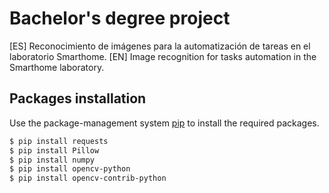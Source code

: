 # Bachelor's degree project

[ES] Reconocimiento de imágenes para la automatización de tareas en el laboratorio Smarthome.
[EN] Image recognition for tasks automation in the Smarthome laboratory.

## Packages installation

Use the package-management system [pip](https://pip.pypa.io/en/stable/) to install the required packages.

```bash
$ pip install requests
$ pip install Pillow
$ pip install numpy
$ pip install opencv-python
$ pip install opencv-contrib-python
```
